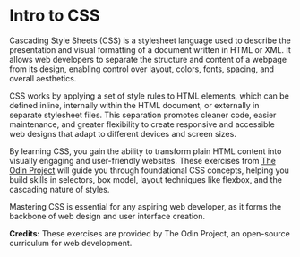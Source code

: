 # Intro to CSS

Cascading Style Sheets (CSS) is a stylesheet language used to describe the presentation and visual formatting of a document written in HTML or XML. It allows web developers to separate the structure and content of a webpage from its design, enabling control over layout, colors, fonts, spacing, and overall aesthetics.

CSS works by applying a set of style rules to HTML elements, which can be defined inline, internally within the HTML document, or externally in separate stylesheet files. This separation promotes cleaner code, easier maintenance, and greater flexibility to create responsive and accessible web designs that adapt to different devices and screen sizes.

By learning CSS, you gain the ability to transform plain HTML content into visually engaging and user-friendly websites. These exercises from [The Odin Project](https://www.theodinproject.com/) will guide you through foundational CSS concepts, helping you build skills in selectors, box model, layout techniques like flexbox, and the cascading nature of styles.

Mastering CSS is essential for any aspiring web developer, as it forms the backbone of web design and user interface creation.



**Credits:** These exercises are provided by The Odin Project, an open-source curriculum for web development.
